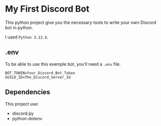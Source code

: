 # My First Discord Bot
This python project give you the necessary tools to write your own Discord bot in python.

I used `Python 3.12.6`.

## .env
To be able to use this exemple bot, you'll need a `.env` file.
```env
BOT_TOKEN=Your_Discord_Bot_Token
GUILD_ID=The_Discord_Server_Id
```

## Dependencies
This project use:
- discord.py
- python-dotenv